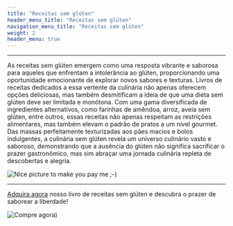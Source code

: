 ```yaml
---
title: "Receitas sem glúten"
header_menu_title: "Receitas sem glúten"
navigation_menu_title: "Receitas sem glúten"
weight: 2
header_menu: true
---
```

---

As receitas sem glúten emergem como uma resposta vibrante e saborosa para aqueles que enfrentam a intolerância ao glúten, proporcionando uma oportunidade emocionante de explorar novos sabores e texturas. Livros de receitas dedicados a essa vertente da culinária não apenas oferecem opções deliciosas, mas também desmitificam a ideia de que uma dieta sem glúten deve ser limitada e monótona. Com uma gama diversificada de ingredientes alternativos, como farinhas de amêndoa, arroz, aveia sem glúten, entre outros, essas receitas não apenas respeitam as restrições alimentares, mas também elevam o padrão de pratos a um nível gourmet. Das massas perfeitamente texturizadas aos pães macios e bolos indulgentes, a culinária sem glúten revela um universo culinário vasto e saboroso, demonstrando que a ausência do glúten não significa sacrificar o prazer gastronômico, mas sim abraçar uma jornada culinária repleta de descobertas e alegria.

![Nice picture to make you pay me ;-)](../images/selective-focus-photography-of-pasta-with-tomato-and-basil-1279330.jpg)

---
[Adquira agora](https://sun.eduzz.com/2t5yssom) nosso livro de receitas sem glúten e descubra o prazer de saborear a liberdade!

![Compre agora)](../images/botao-comprar.png)
